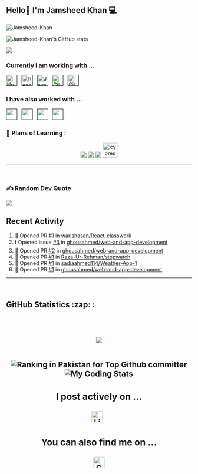 ## Hello👋 I'm Jamsheed Khan ‍💻 


<p align="left"> <img src="https://komarev.com/ghpvc/?username=Jamsheed-Khan&label=Profile%20views&color=0e75b6&style=flat" alt="Jamsheed-Khan" /> </p>



![Jamsheed-Khan's GitHub stats](https://github-readme-stats.vercel.app/api?username=Jamsheed-Khan&show_icons=true&bg_color=00000000)
<p><img align="center" src="http://github-readme-streak-stats.herokuapp.com?user=Jamsheed-Khan&theme=dark&background=000000"/></p>



### Currently I am working with ...

<a href="" target="_blank" title="Node.js" rel="noreferrer"><img src="https://www.vectorlogo.zone/logos/nodejs/nodejs-icon.svg" alt="Node.js" width="30" height="30"/></a>&nbsp;&nbsp;
<a href="" target="_blank" title="ReactJS" rel="noreferrer"><img src="https://www.vectorlogo.zone/logos/reactjs/reactjs-icon.svg" alt="ReactJS" width="30" height="30"/></a>&nbsp;&nbsp;
<a href="" target="_blank" title="JavaScript" rel="noreferrer"><img src="https://www.freepnglogos.com/uploads/javascript-png/javascript-vector-logo-yellow-png-transparent-javascript-vector-12.png" alt="JavaScript" width="30" height="30"/></a>&nbsp;&nbsp;
<a href="" target="_blank" title="Git" rel="noreferrer"><img src="https://www.vectorlogo.zone/logos/git-scm/git-scm-icon.svg" alt="Git" width="30" height="30"/></a>&nbsp;&nbsp;
<a href="" target="_blank" title="GitHub" rel="noreferrer"><img src="https://www.vectorlogo.zone/logos/github/github-tile.svg" alt="GitHub" width="30" height="30"/></a>&nbsp;&nbsp;



### I have also worked with ...


<a href="" title="HTML" target="_blank" rel="noreferrer"><img src="https://www.vectorlogo.zone/logos/w3_html5/w3_html5-icon.svg" alt="" width="30" height="30"/></a>&nbsp;&nbsp;
<a href="" title="CSS" target="_blank" rel="noreferrer"><img src="https://www.vectorlogo.zone/logos/w3_css/w3_css-icon.svg" alt="" width="30" height="30"/></a>&nbsp;&nbsp;
<a href="" title="BOOTSTRAP" target="_blank" rel="noreferrer"><img src="https://www.vectorlogo.zone/logos/getbootstrap/getbootstrap-icon.svg" alt="" width="30" height="30"/></a>&nbsp;&nbsp;
<a href="" title="FIREBASE" target="_blank" rel="noreferrer"><img src="https://www.vectorlogo.zone/logos/firebase/firebase-icon.svg" alt="" width="30" height="30"/></a>&nbsp;&nbsp;

<h3 align="left">🏫 Plans of Learning :</h3>

<p align="center">
	<img src="https://skillicons.dev/icons?i=nestjs,threejs,tensorflow,docker" />
	<img src="https://skillicons.dev/icons?i=bash,redis,wasm,webflow,jest" />
	<img src="https://skillicons.dev/icons?i=kubernetes,fastapi,d3,swift,aws" />
	<a href="https://www.cypress.io" target="_blank" rel="noreferrer" title="Full Web Testing">
		<img src="https://raw.githubusercontent.com/simple-icons/simple-icons/6e46ec1fc23b60c8fd0d2f2ff46db82e16dbd75f/icons/cypress.svg"
			alt="cypress" width="40" height="40" />
	</a>
	
</p>
<hr>
<br>
	<h3> ✍️ Random Dev Quote </h3>
	<img src='https://quotes-github-readme.vercel.app/api?type=horizontal&theme=algolia' />
</div>


## Recent Activity

<!--START_SECTION:activity-->

1. 💪 Opened PR [#1](https://github.com/warishasan/React-classwork/pull/1) in [warishasan/React-classwork](https://github.com/warishasan/React-classwork)
2. ❗ Opened issue [#3](https://github.com/ghousahmed/web-and-app-development/issues/3) in [ghousahmed/web-and-app-development](https://github.com/ghousahmed/web-and-app-development)
3. 💪 Opened PR [#2](https://github.com/ghousahmed/web-and-app-development/pull/2) in [ghousahmed/web-and-app-development](https://github.com/ghousahmed/web-and-app-development)
4. 💪 Opened PR [#1](https://github.com/Raza-Ur-Rehman/stopwatch/pull/1) in [Raza-Ur-Rehman/stopwatch](https://github.com/Raza-Ur-Rehman/stopwatch)
5. 💪 Opened PR [#1](https://github.com/sadiaahmed114/Weather-App-1/pull/1) in [sadiaahmed114/Weather-App-1](https://github.com/sadiaahmed114/Weather-App-1)
6. 💪 Opened PR [#1](https://github.com/ghousahmed/web-and-app-development/pull/1) in [ghousahmed/web-and-app-development](https://github.com/ghousahmed/web-and-app-development)
<!--END_SECTION:activity-->

<hr>
<br>

<h2> GitHub Statistics :zap: :
	<h2 />
	<br>
	<p align="center">
		<img
			src="https://github-readme-stats.vercel.app/api/top-langs?username=Jamsheed-Khan&show_icons=true&locale=en&layout=compact&count_private=true&theme=outrun" /><br>
	
<br>
<p align='center'>
	<img src='https://user-badge.committers.top/pakistan/Jamsheed-Khan.svg' align="center"
		title="Ranking in Pakistan for Top Github committer" /></div>
	<img src='https://wakatime.com/badge/user/2b9bc0da-3bf8-4082-b333-bc011089fbbb.svg' align="center"
		title="My Coding Stats" />
</p>

<div align='center'>




### I post actively on ...

<a href="https://www.linkedin.com/in/jamsheed-khan-977091298/" title="Jamsheed Khan" target="_blank" rel="noreferrer"><img src="https://www.vectorlogo.zone/logos/linkedin/linkedin-tile.svg" alt="LinkedIn" width="30" height="30"/></a>&nbsp;&nbsp;

### You can also find me on ...

<a href="mailto:jamshedkh365@gmail.com" target="_blank" title="huzaifakhanofficial01@gmail.com" rel="noreferrer"><img src="https://www.vectorlogo.zone/logos/gmail/gmail-tile.svg" alt="Gmail" width="30" height="30"/></a>
